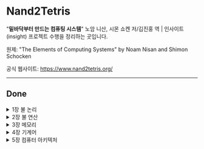 # Nand2Tetris

"**밑바닥부터 만드는 컴퓨팅 시스템**" 노암 니산, 시몬 쇼켄 저/김진홍 역 | 인사이트(insight) 프로젝트 수행을 정리하는 곳입니다.

원제: "The Elements of Computing Systems" by Noam Nisan and Shimon Schocken

공식 웹사이트: https://www.nand2tetris.org/
___

## Done
<details>
  <summary>1장 불 논리</summary>
  
- [x] Not
- [x] And
- [x] Or
- [x] Xor
- [x] Mux
- [x] DMux
- [x] Not16
- [x] And16
- [x] Or16
- [x] Mux16
- [x] Or8Way
- [x] Mux4Way16
- [x] Mux8Way16
- [x] DMux4way
- [x] DMux8Way

</details>

<details>
  <summary>2장 불 연산</summary>

- [x] HalfAdder
- [x] FullAdder
- [x] Add16
- [x] Inc16
- [x] ALU

</details>

<details>
  <summary>3장 메모리</summary>
  
- [x] Bit
- [x] Register
- [x] RAM8
- [x] RAM64
- [x] RAM512
- [x] RAM4K
- [x] RAM16K
- [x] PC

</details>

<details>
  <summary>4장 기계어</summary>
  
- [x] mult (곱셈 프로그램)
- [x] fill (I/O 처리 프로그램)

</details>


<details>
  <summary>5장 컴퓨터 아키텍처</summary>

- [x] Memory
- [x] CPU
- [x] Computer 

</details>
